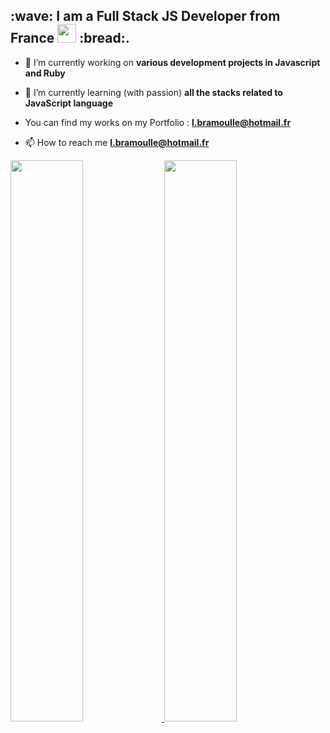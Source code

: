 <h2 >:wave: I am a Full Stack JS Developer from France <img src="https://media.giphy.com/media/WUlplcMpOCEmTGBtBW/giphy.gif" width="30"> :bread:.</h2>




- 🔭 I’m currently working on **various development projects in Javascript and Ruby**

- 🌱 I’m currently learning (with passion) **all the stacks related to JavaScript language**

- You can find my works on my Portfolio : **[l.bramoulle@hotmail.fr](https://lea-bramoulle.netlify.app/)**

- 📫 How to reach me **l.bramoulle@hotmail.fr**



<p align="left">
  <a href="https://github.com/Lea-Bramoulle"><span>
    <img width="48%" src="https://github-readme-stats.vercel.app/api?username=Lea-Bramoulle&count_private=true&show_icons=true&theme=buefy&&include_all_commits=true"/>
    <img width="48%" src="https://github-readme-streak-stats.herokuapp.com/?user=Lea-Bramoulle&theme=buefy" />
    </span></a>
</p>

